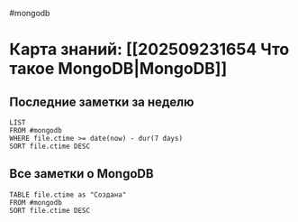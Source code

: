 #mongodb 

# Карта знаний: [[202509231654 Что такое MongoDB|MongoDB]] 

## Последние заметки за неделю
```dataview
LIST
FROM #mongodb 
WHERE file.ctime >= date(now) - dur(7 days)
SORT file.ctime DESC
```

## Все заметки о MongoDB
```dataview
TABLE file.ctime as "Создана"
FROM #mongodb 
SORT file.ctime DESC
```

